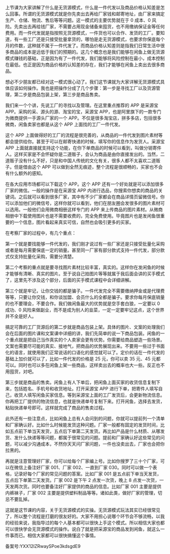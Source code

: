 上节课为大家讲解了什么是无货源模式，什么是一件代发以及商品价格认知差是怎么回事。所谓的无货源模式就是你先卖出去再给厂家钱和邮寄地址，由厂家来搞定生产、仓储、物流、售后等等问题。这一模式的主要优势就在于 0 成本、0 风险。先卖出去再给钱厂家，不需要占用现金储备来囤货，也不用缴纳保证金等任何费用。而一件代发就是指按照无货源模式，一件货也可以合作、发货的工厂。要知道，有一些工厂还是只接受批量拿货的，哪怕是走无货源模式，也要求你保底每个月的件数，这种就不属于一件代发了。而商品价格认知差则是指我们日常生活中很多商品的成本是远低于我们的预期的。这几个概念也是我们能够在闲鱼上做无货源模式赚钱的基础，正是因为有了一件代发，我们能够将风险控制在最小，成本控制在最低。也正是因为商品价格的认知差的存在，我们才能够在闲鱼上卖出去很多商品。

想必不少朋友都已经对这一模式很心动了。我们这节课就为大家详解无货源模式具体应该如何操作。我也是把操作分成了几个步骤：第一步是寻找工厂以及货源管理，第二步是商品包装上架，第三步是商品售卖。

我们来一个个讲，先说工厂的寻找以及管理。在这里重点推荐的 APP 是采源宝 APP。采购的采、源头的源、淘宝的宝，采源宝 APP，也是阿里旗下的一款专门为微商提供一手源头厂家的一个 APP。不仅是很多淘宝店，拼多多店，包括很多微商，闲鱼卖家也都是从这个 APP 上面找的工厂一件代发。

这个 APP 上面做得好的工厂的流程是很完善的，从商品的一件代发到图片素材等都会提供给你。甚至于可以在邮寄快递的时候，填写你的信息作为发货人。采源宝 APP 上面就直接就支持这个功能，在你下单商品的时候可以看到，叫做分销寄件人。这样买家是不会怀疑你是二道贩子，会认为商品是由你直接发出的。当然，二道贩子没有什么不好，只是和中国人传统的文化有关，很多人都不太喜欢二道贩子。但是借由这个 APP 可以做到全然无痕迹，整个流程是很顺畅的，买家也不会有什么额外的感知。

在各大应用市场都可以下载这个 APP。这个 APP 还有一个好处就是可以添加很多厂家的微信。一般的操作是在采源宝 APP 内进行选品，你搜索你想卖的商品的关键词。之后就可以看到很多厂家，其中有不少厂家都会在商品详情页留微信号。你可以添加他们的微信号，这样你就可以看到，他们在朋友圈会发很多的图片素材可以选用。一般他们会用微商相册这样专门的 APP 来上传商品的图片素材。从微商相册中下载使用图片也是不需要收费的，完全免费使用。毕竟图片也是发闲鱼很重要的一个信息，图片看起来真实可信，自然也会吸引更多的买家。

在考察厂家的过程中，有几个重点：

第一个就是要找能够一件代发的，我们刚才说过有一些厂家还是只接受批量化采购或者是每月需要保底一定的销量。甚至同一厂家有部分款式支持一件代发，部分款式仅支持批量化采购，需要分清楚。

第二个考察的重点就是要寻找图片素材比较丰富，真实的。这样你在发闲鱼的时候才能够有清晰、真实的图片。至于说自己拍图片等等就属于我后面会讲的买手模式了，这里先不涉及这个部分，后面的买手模式课程中会详细讲解。

第三个就是牢记，让你交钱的都是骗子。一件代发完全不需要缴纳押金或是代理费等等，只要让你交钱，和你谈加盟、会员什么的全都是骗子。要求你每月保底销量的也不要理会，不要合作。我们做闲鱼最大的优势就是空手套白狼，一定要以 0 成功、0 风险来做副业，而不是成为别人的韭菜，一定一定要牢记这点，这个世界并不全是好人。

搞定可靠的工厂货源后的第二步就是商品包装上架。具体的图片、文案的处理我们会在后面的图片课和文案课中详细的讲，我们先简单的说一下商品包装。闲鱼的一个重点就是把自己当作真实的个人卖家会更有优势。你需要给商品塑造一些场景。文案也需要尽可能的真实、接地气，把商品的优势展现出来。不要用一些过于书面化的语言，就使用我们正常说话的口语化的感觉就可以了。定价的话在一件代发的基础上加价就可以了，比如一件代发的价格是 25 元，你可以卖 35 元、45 元都可以。同时也可以多在闲鱼上架一些商品，这样卖出去的概率也大一些。反正也不用囤货，对吧。

第三步就是商品的售卖。闲鱼上有人下单后，把闲鱼上面买家的收货信息复制下来，包括姓名、手机号和收货地址。打开采源宝 APP 进行下单，把寄件人填写自己，收货人填写闲鱼买家信息。等到采源宝上面的工厂发货后，会更新物流信息。你再把工厂提供的物流信息，也就是快递单号复制下来。打开闲鱼，选择去发货，粘贴快递单号即可。这样就完成了商品的售卖过程。

此外还有一些注意点，比如闲鱼上总有人会问到的问题，你就可以提前列一个清单和厂家确认好。比如什么时候能发货这种问题。厂家一般都有固定的发货时间，比如五点前下单当天发货，五点后下单第二天发货。再比如产品是什么材质、从哪发货、发什么快递等等问题，都属于很常见的问题。提前和厂家确认好这些常见的问题，可以减少沟通成本，不然你天天问厂家问题，一件也没卖出去，厂家也会把你拉黑的。

再就是注意管理好厂家，你可以给每个厂家编上号。比如你搜罗了三十个厂家，可以在微信上备注好厂家 001、厂家 002、一直到厂家 030。同时可以做一个表格，记录好每个厂家的常见问题的答案。比如厂家 001 是五点前下单当天发货，五点后下单第二天发货。厂家 002 是下午 2 点发一次货，晚上 8 点发一次货，一天发两次货。同时也要备注好厂家提供的商品的信息。比如厂家 001 主要是提供内裤袜子，厂家 002 主要是提供塑料制品等等。诸如此类，做好厂家的管理，切忌不要乱掉。

这就是这节课的内容，关于无货源模式的实操。无货源模式玩法其实已经很常见了，所以整个流程是打磨的很友好的。大家不用担心说哪个环节会不够流畅，以我的经验来说，我指导过的每个人基本都可以很快上手这个模式。所以相信大家也都可以很快学会无货源模式的操作。说白了就是把采源宝的商品发到闲鱼，就这么一件事而已。相信大家都可以很快搞懂这个事情。

备案号:YXX12lZRwaySPoe3kdsgdE9